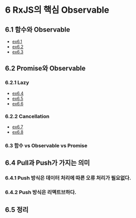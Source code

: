 # 6 RxJS의 핵심 Observable

## 6.1 함수와 Observable
- [ex6.1][link1]
- [ex6.2][link2]
- [ex6.3][link3]

## 6.2 Promise와 Observable

### 6.2.1 Lazy
- [ex6.4][link4]
- [ex6.5][link5]
- [ex6.6][link6]

### 6.2.2 Cancellation
- [ex6.7][link7]
- [ex6.8][link8]

### 6.3 함수 vs Observable vs Promise

## 6.4 Pull과 Push가 가지는 의미

### 6.4.1 Push 방식은 데이터 처리에 따른 오류 처리가 필요없다.

### 6.4.2 Push 방식은 리액트브하다.

## 6.5 정리

[link1]: "/src/ch06/ex6.1.js"
[link2]: "/src/ch06/ex6.2.js"
[link3]: "/src/ch06/ex6.3.js"
[link4]: "/src/ch06/ex6.4.js"
[link5]: "/src/ch06/ex6.5.js"
[link6]: "/src/ch06/ex6.6.js"
[link7]: "/src/ch06/ex6.7.js"
[link8]: "/src/ch06/ex6.8.js"
